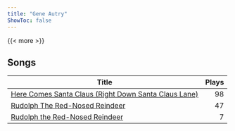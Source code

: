 ```yaml
---
title: "Gene Autry"
ShowToc: false
---
```


{{< more >}}

## Songs
Title | Plays 
----- | -----: 
[Here Comes Santa Claus (Right Down Santa Claus Lane)](/songs/here-comes-santa-claus-right-down-santa-claus-lane) | 98
[Rudolph The Red-Nosed Reindeer](/songs/rudolph-the-red-nosed-reindeer) | 47
[Rudolph the Red-Nosed Reindeer](/songs/rudolph-the-red-nosed-reindeer) | 7


